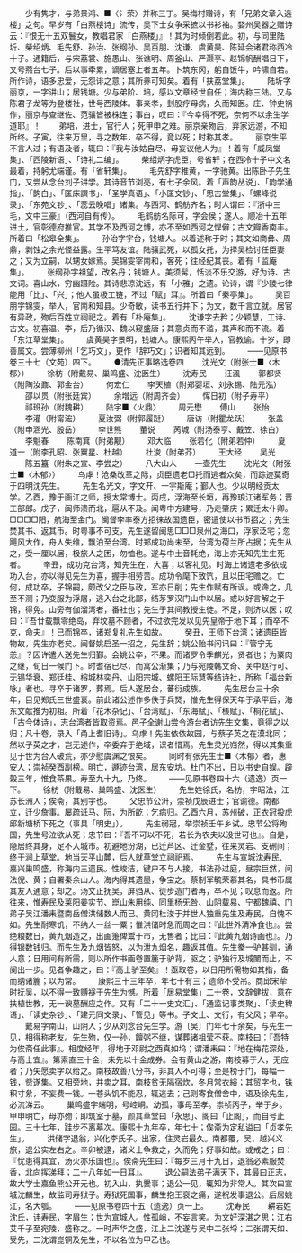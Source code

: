 <!-- { "loadSidebar": true } -->
　　少有隽才，与弟景鸿、■〈氵荣〉并称三丁。吴梅村赠诗，有「兄弟文章入选楼」之句。早岁有「白燕楼诗」流传，吴下士女争采摭以书衫袖。婺州吴器之赠诗云：『恨无十五双鬟女，教唱君家「白燕楼」』！其为时倾倒若此。初，与同里陆圻、柴绍炳、毛先舒、孙治、张纲孙、吴百朋、沈谦、虞黄昊、陈延会诸君称西冷十子。通籍后，与宋荔裳、施愚山、张谯明、周釜山、严灏亭、赵锦帆酬唱日下，又号燕台七子。后以事牵累，谪居塞上者五年。卜筑东冈，躬自饭牛，吟啸自若。所作诗，语多忠爱，无怨诽之意；其所养可知矣。着有「扶荔堂集」。
　　陆圻字丽京，一字讲山；居钱塘。少与弟阶、培，感以文章经世自任；海内称三陆。又与陈君子龙等为登楼社，世号西陵体。事亲孝，刲股疗母病，久而知医。庄、钟史祸作，丽京与查继佐、范骧皆被株连；事白，叹曰：『今幸得不死，奈何不以余生学道耶』！
　　弟培，进士，官行人；死甲申之难。丽京亲歾后，弃家远游，不知所终。子寅，往来万里，寻之数年，卒不得，竟以死；时称其孝。
　　丽京生平不言人过；有语及者，辄曰：『我与汝姑自尽，毋妄议他人为』！着有「威凤堂集」、「西陵新语」、「诗礼二编」。
　　柴绍炳字虎臣，号省轩；在西冷十子中文名最着，持躬尤端谨。有「省轩集」。
　　毛先舒字稚黄，一字驰黄。出陈卧子先生门，又尝从念台刘子讲学。其诗音节浏亮，有七子余风。着「声韵丛说」、「韵学通指」、「韵白」、「匡床譔书」、「圣学真语」、「小匡文钞」、「思古堂集」、「螺峰说录」、「东苑文钞」、「蕊云晚唱」诸集。与西河、鹤舫齐名；时人谓曰：『浙中三毛，文中三豪』（西河自有传）。
　　毛鹤舫名际可，字会侯；遂人。顺冶十五年进土，官彰德府推官。其学不及西河之博，亦不至如西河之悍僻；古文瓣香南丰。所着曰「松皋全集」。
　　孙治字宇台，钱塘人。以着述称于时；其文如商彝、周鼎，剥蚀之余光怪益露。生平笃友谊。陆骧武死，以孤女托，为择吴检讨任臣妻之；又为立嗣，以甥女嫁焉。吴锦雯宰南和，客死；往经纪其丧。着有「监庵集」。
　　张纲孙字祖望，改名丹；钱塘人。美须髯，恬淡不乐交游，好为诗、古文词。喜山水，穷幽蹑险。其诗悲凉沈远，有「小雅」之遗。论诗，谓『少陵七律能用「比」、「兴」；他人虽极工链，不过「赋」耳』。所着曰「秦亭集」。
　　吴百朋字锦雯，举人，官南和知县。少奇敏，读书五行并下；为文，数千言立就。居官有异政，歾后百姓立祠祀之。着有「朴庵集」。
　　沈谦字去矜；少颖慧，工诗、古文。初喜温、李，后乃循汉、魏以窥盛唐；其意贞而不滥，其声和而不流。着「东江草堂集」。
　　虞黄昊字景明，钱塘人。康熙丙午举人，官教谕。十岁，即善属文。尝薄柳州「乞巧文」，更作「辞巧文」；识者知其远到。
　　——见原书卷三十七（文苑）四下。
　　●清先正事略选卷四
　　沈光文（附张士■〈木郁〉）
　　徐枋（附戴易、巢鸣盛、沈医生）
　　沈寿民
　　汪渢
　　郭都贤（附陶汝鼐、郭金台）
　　何宏仁
　　李天植（附郑婴垣、刘永锡、陆元泓）
　　邵以贯（附张廷宾）
　　余增远（附周齐会）
　　恽日初（附子寿平）
　　祁班孙（附魏耕）
　　陆宇■〈火鼎〉
　　周元懋
　　傅山
　　张怡
　　李灌（附甯浤）
　　夏汝弼（附郭履跹）
　　唐访（附瞿龙跃）
　　张盖（附申涵光、殷岳）
　　李世熊
　　董说
　　芮城（附汤泰亨、戴笠、徐白）
　　李魁春
　　陈南箕（附弟觏）
　　邓大临
　　张若化（附弟若仲）
　　夏道一（附李孔昭、张翼星、杜越）
　　杜浚（附弟芥）
　　王大经
　　吴光
　　陈五簋（附朱之宣、李尝之）
　　八大山人
　　一壶先生
　　沈光文（附张士■〈木郁〉）
　　乌虖！沧桑改革之际，贞臣遗老□托而逃者众矣，而踪迹莫奇于四明沈先生。
　　先生名光文，字文开、一宇斯庵；鄞人也。少以明经贡太学。乙酉，豫于画江之师，授太常博士。丙戌，浮海至长垣，再豫琅江诸军务；晋工部郎。戊子，闽师溃而北，扈从不及。闻粤中方建号，乃走肇庆；累迁太仆卿。□□□□阳，航海至金门。闽督李率泰方招徕故国遗臣，密遣使以书币招之；先生焚其书、返其币。时粤事不可支，先生遂留闽思□□□泉州之海口，浮家泛宅；忽飓风大作，舟人失维，飘泊至台湾。时郑成功尚未至，台湾为荷兰所占据；先生从之，受一厘以居，极旅人之困，勿恤也。遂与中土音耗绝，海上亦无知先生生死者。
　　辛丑，成功克台湾，知先生在，大喜；以客礼见。时海上诸遗老多依成功入台，亦以得见先生为喜，握手相劳苦。成功令麾下致饩，且以田宅赡之。亡何，成功卒，子锦嗣，颇改父之臣与政，军亦日削；先生作赋有所讽。或谗之，几至不测；乃变服为浮屠，逃入台之北鄙，结茅罗汉门山中以居。或以好言解之于锦，得免。山旁有伽溜湾者，番社也；先生于其间教授生徒。不足，则济以医；叹曰：『吾廿载飘零绝岛，弃坟墓不顾者，不过欲完发以见先皇帝于地下耳；而卒不克，命夫』！已而锦卒，诸郑复礼先生如故。
　　癸丑，王师下台湾；诸遗臣皆物故，先生亦老矣。闽督姚启圣一招之，先生辞；姚公贻书问讯曰：『管宁无恙』？因许遣人送先生归鄞。会姚公卒，不果。而诸罗令季麒光，贤者也；为粟肉之继，旬日一候门下。时耆宿已尽，而寓公渐集；乃与宛陵韩文奇、关中赵行可、无锡华衰、郑廷桂、榕城林奕丹、山阳宗城、螺阳王际慧等结诗社，所称「福台新咏」者也。寻卒于诸罗，葬焉。后人遂居台，蕃衍成族。
　　先生居台三十余年，目见郑氏三世盛衰。前此诸公述作多佚于兵燹，惟先生得保天年于承平后，海东文献推为初祖。所着「花木杂记」、「台湾赋」、「东海赋」、「檨赋」、「桐花赋」、「古今体诗」，志台湾者皆取资焉。邑子全谢山尝令游台者访先生文集，竟得之以归；凡十卷，录入「甬上耆旧诗」。乌虖！先生依依故园，与蔡子英之在漠北同；然以子英之才，岂无述作，卒委弃于绝域，识者惜焉。先生灵光岿然，得以其集重见于世为台人破荒，亦少慰虞渊之恨矣。
　　同时有张先生士■〈木郁〉者，惠安人；崇祯癸酉副榜。明亡，遯迹台湾，居东安坊。杜门不出，日以书史自娱。辟榖三年，惟食茶果。寿至九十九，乃终。
　　——见原书卷四十六（遗逸）页一下。
　　徐枋（附戴易、巢鸣盛、沈医生）
　　先生姓徐氏，名枋，字昭法，江苏长洲人；俟斋，其别字也。
　　父忠节公汧，崇祯戊辰进士；官谕德。南都立，迁少詹事。屡疏诋马、阮，为所齕；乞病归。乙酉六月，苏州破，正衣冠投虎邱新塘桥下死之（事具「明史」）。
　　先生弱冠，举崇祯壬午乡试。忠节公将殉国，先生号泣欲从死；忠节曰：『吾不可以不死，若长为农夫以没世可也』。自是，隐居终其身，足不入城市。初避地汾湖，已迁芦区、迁金墅，往来灵岩、支硎间；终于涧上草堂。地当天平山麓，后人就草堂立祠祀焉。
　　先生与宣城沈寿民、嘉兴巢鸣盛，称海内三遗民。性峻洁，键户不与人接。书法孙过庭，昼宗巨然，间法倪、黄；自署秦余山人。海内得其遗墨，争宝之。蔡制军毓荣慕其名，具书币属其友人通意；却之。汤文正抚吴，屏驺从、徒步造门者再，卒不见；叹息而返。所往来，惟寿民及莱阳姜实节、崑山朱用纯、同里杨旡咎、山阴载易、宁都魏禧、门弟子吴江潘耒暨南岳僧洪储数人而已。黄冈杜浚于并世人独重先生及寿民，自愧不如。先生耐寒饥，不纳人一丝一粟；惟洪储时急而周之曰：『此世外清净食也』。尝绝粮数日，黄九烟造之，出画箑俾鬻于市，无售者；比曰：『此黄九烟诗画也』。乃得银数钱归。而先生及九烟皆怒，以为泄九烟名，趣返其值。先生豢一驴甚驯，通人意；日用间有所需，则以所作书画卷置簏于驴背，驱之；驴独行及城闉而止，不阑出一步。见者争趣之，曰：『高士驴至矣』！亟取卷，以日用所需物如其指，备而纳诸簏；以为常。
　　康熙三十三年卒，年七十有三；遗命不受吊。商邱宋荦时抚吴，以不得一致赙襚于先生为憾。所着「居易堂集」二十卷，文辞健拔，意在扶植世教，无一谀墓酬应之作。又有「二十一史文汇」、「通监记事类聚」、「读史稗语」、「读史杂钞」、「建元同文录」、「管见」等书。子文止、文行，有父风；早卒。
　　戴易字南山，山阴人；少从刘念台先生学。游〔吴〕门年七十余矣，与先生一见，相得称老友。先生歾，仅一孙，饘粥不继，谋葬诸祖莹不获。南枝曰：『吾特为俟斋任此事』。相度经年，得地于邓尉之西真如坞；谓潘耒曰：『地在梅花深处，与高士宜』。第索直三十金，耒先以十金成券。会有黄山之游，南枝募于人，无应者；乃矢愿卖字以给之。南枝故善八分书，非其人不可得；至是榜于门，每幅一钱，赀遂集。又相旁地，并卖之耳。南枝贫无隔宿炊，冬月常衣綌；其贸字也，铢积寸絫，不妄费一钱。一苍头饥不能忍，辄逃去；己则寄食僧舍中，语及徐先生，必流涕云。
　　巢鸣盛字端明，号崆峒。幼孤，事母至孝。祟祯丙子，举于乡。甲申明亡，母亦歾；即筑室于墓，颜其草堂曰「永思」、阁曰「止阁」，而自号止园。三十七年，跬步不离墓次。康熙十九年卒，年七十；俟斋为定私谥曰「贞孝先生」。
　　洪储字退翁，兴化李氏子。出家，住灵岩最久。南都覆，吴、越兴义旅，退公实左右之。辛卯被逮，诸义士争救之，久而免；好事如故。或戒之；曰：『忧患得其宜，汤火亦乐国也』。俟斋先生曰：『每岁三月十九日，退翁必素服焚香，北向挥涕拜；二十八年如一日耳』。
　　退公嗣法弟子满天下，其最曰正志，故大学士嘉鱼熊公开元也。初入山，执爨事；退公一见，辄知为非常人。其次曰宣城沈麟生，故监司寿狱子。寿狱死国事，麟生抱王裒之痛，遂祝发事退公。后居姚江，名大瓠。
　　——见原书卷四十五（遗逸）页一上。
　　沈寿民
　　耕岩姓沈氏，讳寿民，字眉生；世为宣城人。性孤峭，不妄言笑。为文好深湛之思；江右艾千子至宛陵，盛称之。一时声华之盛，江上二沈遂与吴中二张埒；二张谓天如、受先，二沈谓崑铜及先生，不以名位为甲乙也。
